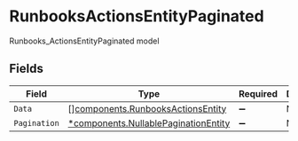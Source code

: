# RunbooksActionsEntityPaginated

Runbooks_ActionsEntityPaginated model


## Fields

| Field                                                                                       | Type                                                                                        | Required                                                                                    | Description                                                                                 |
| ------------------------------------------------------------------------------------------- | ------------------------------------------------------------------------------------------- | ------------------------------------------------------------------------------------------- | ------------------------------------------------------------------------------------------- |
| `Data`                                                                                      | [][components.RunbooksActionsEntity](../../models/components/runbooksactionsentity.md)      | :heavy_minus_sign:                                                                          | N/A                                                                                         |
| `Pagination`                                                                                | [*components.NullablePaginationEntity](../../models/components/nullablepaginationentity.md) | :heavy_minus_sign:                                                                          | N/A                                                                                         |